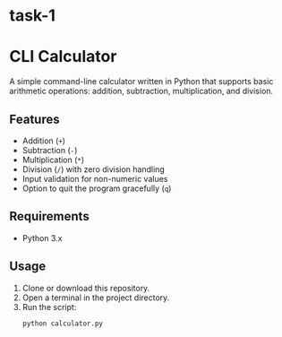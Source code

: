 # task-1
# CLI Calculator

A simple command-line calculator written in Python that supports basic arithmetic operations: addition, subtraction, multiplication, and division.

## Features
- Addition (`+`)
- Subtraction (`-`)
- Multiplication (`*`)
- Division (`/`) with zero division handling
- Input validation for non-numeric values
- Option to quit the program gracefully (`q`)

## Requirements
- Python 3.x

## Usage
1. Clone or download this repository.
2. Open a terminal in the project directory.
3. Run the script:
   ```bash
   python calculator.py
